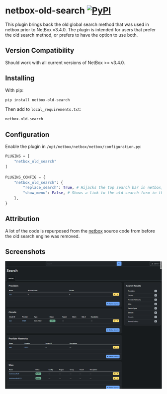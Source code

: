 # netbox-old-search [![PyPI](https://img.shields.io/pypi/v/netbox_old_search)](https://pypi.org/project/netbox-old-search/#description)

This plugin brings back the old global search method that was used in netbox prior to NetBox v3.4.0. The plugin is intended for users that prefer the old search method, or prefers to have the option to use both.

## Version Compatibility

Should work with all current versions of NetBox >= v3.4.0.


## Installing

With pip:

```bash
pip install netbox-old-search
```

Then add to `local_requirements.txt`:

```bash
netbox-old-search
```

## Configuration

Enable the plugin in `/opt/netbox/netbox/netbox/configuration.py`:

```python
PLUGINS = [
    "netbox_old_search"
]

PLUGINS_CONFIG = {
    "netbox_old_search": {
        "replace_search": True, # Hijacks the top search bar in netbox, redirecting to this plugins search method instead
        "show_menu": False, # Shows a link to the old search form in the plugin menu
    },
}
```

## Attribution

A lot of the code is repurposed from the [netbox](https://github.com/netbox-community/netbox) source code from before the old search engine was removed.

## Screenshots

![Example Screenshot](docs/img/screenshot.png)
